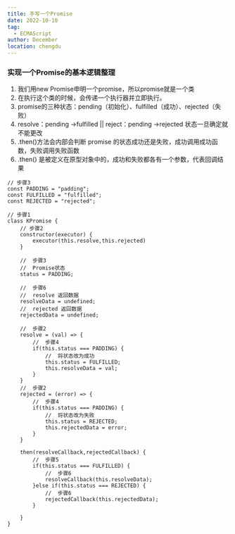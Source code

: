 ```yaml
---
title: 手写一个Promise
date: 2022-10-10
tag: 
  - ECMAScript
author: December
location: chengdu 
---
```


### 实现一个Promise的基本逻辑整理

 1. 我们用new Promise申明一个promise，所以promise就是一个类
 2. 在执行这个类的时候，会传递一个执行器并立即执行。
 3. promise的三种状态：pending（初始化）、fulfilled（成功）、rejected（失败）
 4. resolve：pending ->fulfilled || reject：pending ->rejected 状态一旦确定就不能更改
 5. .then()方法会内部会判断 promise 的状态成功还是失败，成功调用成功函数，失败调用失败函数
 6. .then() 是被定义在原型对象中的，成功和失败都各有一个参数，代表回调结果

```
// 步骤3
const PADDING = "padding";
const FULFILLED = "fulfilled";
const REJECTED = "rejected";

// 步骤1
class KPromise {
    // 步骤2
    constructor(executor) {
        executor(this.resolve,this.rejected)
    }

    //  步骤3
    //  Promise状态
    status = PADDING;

    //  步骤6
    //  resolve 返回数据
    resolveData = undefined;
    //  rejected 返回数据
    rejectedData = undefined;
    
    //  步骤2
    resolve = (val) => {
        //  步骤4
        if(this.status === PADDING) {
            //  将状态改为成功
            this.status = FULFILLED;
            this.resolveData = val;
        }
    }
    //  步骤2
    rejected = (error) => {
        //  步骤4
        if(this.status === PADDING) {
            //  将状态改为失败
            this.status = REJECTED;
            this.rejectedData = error;
        }
    }

    then(resolveCallback,rejectedCallback) {
        //  步骤5
        if(this.status === FULFILLED) {
            //  步骤6
            resolveCallback(this.resolveData);
        }else if(this.status === REJECTED) {
            //  步骤6
            rejectedCallback(this.rejectedData);
        }

    }
}
```
